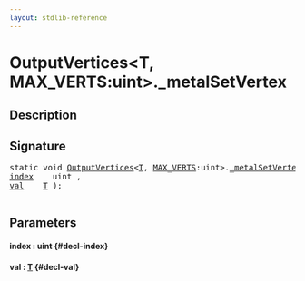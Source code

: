 ```yaml
---
layout: stdlib-reference
---
```


# OutputVertices\<T, MAX\_VERTS:uint\>\.\_metalSetVertex

## Description





## Signature 

<pre>
<span class='code_keyword'>static</span> void <a href="/stdlib-reference/types/OutputVertices/index" class="code_type">OutputVertices</a>&lt;<a href="/stdlib-reference/types/OutputVertices/index#typeparam-T" class="code_type">T</a>, <a href="/stdlib-reference/types/OutputVertices/index#decl-MAX_VERTS" class="code_var">MAX_VERTS</a>:uint&gt;.<a href="/stdlib-reference/types/OutputVertices/metalSetVertex">_metalSetVertex</a>(
<a href="/stdlib-reference/types/OutputVertices/metalSetVertex#decl-index" class="code_param">index</a>    uint ,
<a href="/stdlib-reference/types/OutputVertices/metalSetVertex#decl-val" class="code_param">val</a>    <a href="/stdlib-reference/types/OutputVertices/index#typeparam-T" class="code_type">T</a> );

</pre>

## Parameters

#### index  : uint {#decl-index}
#### val  : [T](/stdlib-reference/types/OutputVertices/index#typeparam-T) {#decl-val}

